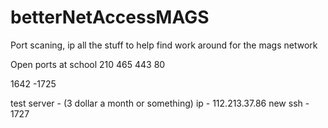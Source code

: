 # betterNetAccessMAGS
Port scaning, ip all the stuff to help find work around for the mags network


Open ports at school
210
465
443
80


1642 -1725


test server - (3 dollar a month or something)
ip - 112.213.37.86
new ssh - 1727

